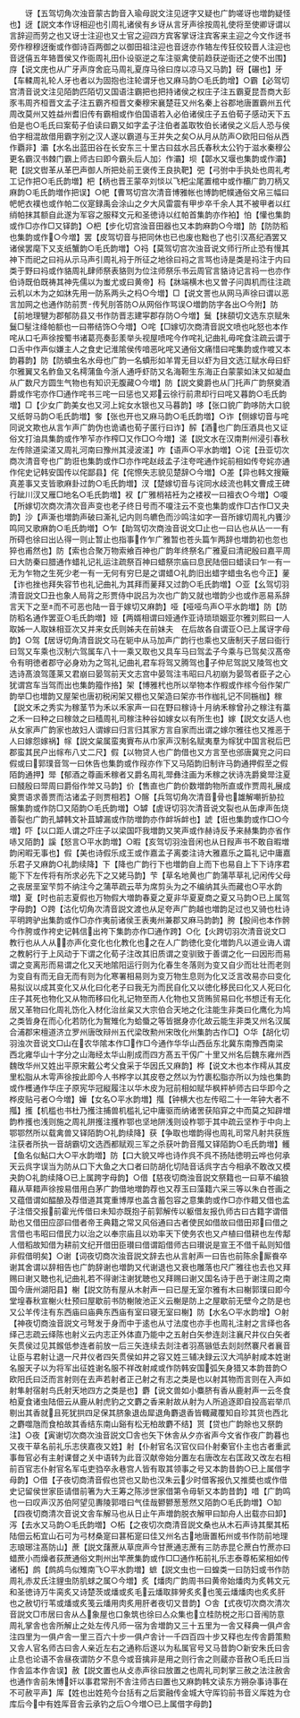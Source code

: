 <!-- { "loadSidebar": true } -->
　　讶【五驾切角次浊音蒙古韵音入瑜母説文注见迓字又疑也广韵嗟讶也増韵疑怪也】迓【説文本作讶相迎也引周礼诸侯有乡讶从言牙声徐按周礼使将至使卿讶谓以言辞迎而劳之也又讶士注迎也又士官之迎四方宾客掌讶注宾客来主迎之今文作迓书旁作穆穆迓衡或作御诗百两御之以御田祖注迎也音迓亦作辂左传狂佼较晋人注迎也音迓僖五年辂晋侯又作衙周礼田仆设驱逆之车注驱禽使前趋获逆衙还之使不出围】庌【说文庑也从广牙声庌舍庇马周礼夏庌马徐曰庌以凉马又马韵】砑【碾也】牙【车輮周礼轮人牙也者以为固抱也注轮谓牙也又麻马韵○毛氏韵增】○霸【必驾切宫清音说文注见陌韵匹陌切又国语注霸把也把持诸侯之权庄子注五霸夏昆吾商大彭豕韦周齐桓晋文孟子注五霸齐桓晋文秦穆宋襄楚荘又州名秦上谷郡地唐置霸州五代周改莫州又姓益州耆旧传有霸相或作伯国语若入必伯诸侯庄子五伯荀子感动天下五伯是也○毛氏曰案荀子伯读曰霸又如字孟子注伯者盖取牧伯长诸侯之义后人恐与侯伯字相混故借用霸字别之汉人遂以霸道与王并失之矣○从月从防声○欧阳曰俗从西作覇非】灞【水名出蓝田谷在长安东三十里古曰兹水吕氏春秋太公钓于滋水秦穆公更名霸汉书棘门霸上师古曰即今霸头后人加氵作灞】坝【鄣水又堰也集韵或作灞】靶【説文辔革从革巴声御人所把处前王褒传王良执靶】弝【弓弣中手执处也周礼考工记作把○毛氏韵増】杷【柄也晋王蒙卒刘惔以飞杷尘尾置棺中或作欛广韵刀柄又麻韵○毛氏韵増作把误】○帊【曹骂切宫次清音博雅帐也博韵帊幞通俗文帛三幅曰帊帊衣襆也或作帕二仪寔録禹会涂山之夕大风雷震有甲步卒千余人其不被甲者以红绡帕抹其额自此遂为军容之服释文元和圣徳诗以红帕首集韵亦作袙】怕【懽也集韵或作□亦作□又铎韵】○杷【步化切宫浊音田器也又本韵麻韵○今増】防【防防稻也集韵或作○今増】罢【皮驾切音与把同休也已也废也黜也了也引汉髙纪酒罢又诸侯罢麾下又支纸蟹韵○毛氏韵増】○祃【莫驾切宫次浊音说文师行所止恐有慢其神下而祀之曰祃从示马声引周礼祃于所征之地徐曰祃之言骂也诗是类是祃注于内曰类于野曰祃或作貉周礼肆师祭表貉则为位注师祭乐书云周官言貉诗记言祃一也亦作伯诗既伯既祷其神先儒以为蚩尤或曰黄帝】杩【牀端横木也又曽子问舆机而往注疏云机以木为之如牀先用一防系两头之杩○今増】□【说文詈也从网马声徐曰谓以恶言加网之也通作防前贾传髠刖答防○从网俗作骂误○増韵防字各出○今附】防【前地理犍为郡郁防县又书作防晋志建寜郡存防○今増】鬕【抹頟切文选东京赋朱鬕□髽注绛帕额也一曰帯结饰○今増】○咤【□嫁切次商清音説文喷也叱怒也本作咤从口乇声徐按蜀书诸葛亮奏彭羕举头视屋喷咤今作咤礼记曲礼毋咤食注疏云谓于口舌中作声似嫌主人之食史记淮隂侯传喑恶叱咤又通俗文痛惜曰咤集韵或作喥又本韵暮韵】防【防蟦虫名水母也广韵一名蟦形如羊胃无目以虾为目文选江赋水母曰虾尔雅翼又名鲊鱼又名樗蒲鱼今浙人通呼虾防又名海靼生东海正白蒙蒙如沬又如凝血从广数尺方圆生气物也有知识无腹藏○今増】防【説文奠爵也从冂托声广韵祭奠酒爵或作宅亦作□通作咤书三咤一曰惩也又郑云徐行前肃却行曰咤又暮韵○毛氏韵増】□【少女广韵美女也又河上姹女水银也又马暮韵】哆【张口貌广韵哆防大口貌又纸哿马韵○毛氏韵増】奓【张也开也又麻马韵○毛氏韵増】○诈【侧嫁切音与咤同说文欺也从言乍声广韵伪也诡谲也荀子匿行曰诈】醡【酒也广韵压酒具也又证俗文打油具集韵或作笮苲亦作榨□又作□○今増】溠【説文水在汉南荆州浸引春秋左传除道梁溠又周礼河南曰豫州其浸波溠】咋【语声○平水韵増】○诧【丑亚切次商次清音夸也广韵诳也集韵或作□亦作咤赵歧孟子注夸咤通作姹前相如传夸姹亦通作侘史记韩安国传以侘鄙县】侘【侘憏失志貌见楚辞○今増】○差【异也韩文搜簸真差事又支皆歌麻卦过韵○毛氏韵増】汊【楚嫁切音与诧同水歧流也韩文曹成王碑行跐川汊又雁□地名○毛氏韵増】衩【广雅梢袺衽为之褛衩一曰襢衣○今増】○嗄【所嫁切次商次清次音声变也老子终日号而不嗄注云不变也集韵或作□古作□又夬韵】沙【声澌也増韵声破曰澌礼记内则鸟皫色而沙鸣注如字一音所嫁切周礼内饔沙鸣同又歌麻韵○毛氏韵増】○乍【助驾切次商浊音说文□止也一曰亾也从亾一一有所碍也徐曰出亾得一则止暂止也指事作乍广雅暂也苍头篇乍两辞也増韵初也忽也猝也甫然也】防【索也合聚万物索飨百神也广韵年终祭名广雅夏曰清祀殷曰嘉平周曰大防秦曰腊通作蜡礼记礼运注疏祭百神曰蜡祭宗庙曰息民陆佃曰蜡读曰乍一有一无为乍物之生死少老一有一无何有穷巳是之谓蜡○礼韵旧出蜡字蜡虫名也今正】蓌【诈也挫也拜失容节也礼记曲礼为其拜而蓌拜又过韵○毛氏韵増】○亚【幺驾切羽清音説文□丑也象人局背之形贾侍中説吕为次也广韵又就也増韵少也或作恶易系辞言天下之至而不可恶也陆一音于嫁切又麻韵】哑【哑哑鸟声○平水韵増】防【防防稻名通作罢亚○毛氏韵増】娅【两婿相谓曰娅通作亚诗琐琐姻亚尔雅刘熙曰一人取姊一人取妹相亚次又并来女氏则姊夫在前妹夫　在后故各自谓亚○已上属讶字母韵】○驾【居讶切角清音説文马在轭中从马加声广韵行也乘也又唐制天子居曰衙行曰驾又车乘也汉制六驾属车八十一乘又取也又具车马曰驾孟子今乘与已驾矣汉髙帝令有明徳者郡守必身劝为之驾礼记曲礼君车将驾又腾驾也子仲尼驾説又陵驾也文选诗髙浪驾蓬莱又君崩曰晏驾前天文志宫中晏驾注韦昭曰凡初崩为晏驾者臣子之心犹谓宫车当驾而出也集韵籀作挌】架【博雅杙也所以举物本作椵或作榢今俗作架广韵举□也増韵又屋架也唐初税闲架又棚也又架造曰架亦书作枷礼记不同椸枷】稼【説文禾之秀实为稼茎节为禾以禾家声一曰在野曰稼诗十月纳禾稼曾孙之稼注有藁之禾一曰种之曰稼敛之曰穑周礼司稼注种谷如嫁女以有所生也】嫁【説文女适人也从女家声广韵家也故妇人谓嫁曰归言归其家方言自家而出谓之嫁尔雅往也又推恶于人曰嫁怨嫁祸】幏【説文枲属蛮夷賨布从巾家声汉制名赋夷羣为幏犹中国言税后巴郡蛮其民户出幏布八丈二尺】假【以物贷人也广韵借也又方言至也邠唐冀兖之问曰假或曰郭璞音驾一曰休告也集韵或作叚亦作下又马陌韵旧制许马韵通押假至之假陌韵通押】斝【郁酒之尊画禾稼者又爵名周礼斝彝注画为禾稼之状诗冼爵奠斝注夏曰醆殷曰斝周曰爵俗作斚又马韵】价【售直也广韵价数増韵物所直或作贾周礼展成奠贾语求善贾而沽诸孟子则贾相若】○髂【兵驾切角次清音骨也雄解嘲折胁拉髂集韵或作防□又陌韵○毛氏韵増】○罅【虗讶切羽次清音说文裂也从缶虖声缶烧善裂也广韵孔罅韩文补苴罅漏或作防増韵亦作衅坼衅也】諕【诳也集韵或作□○今増】吓【以口距人谓之吓庄子以梁国吓我増韵又笑声或作赫诗反予来赫集韵亦省作哧又陌韵】謑【怒言○平水韵増】○暇【亥驾切羽浊音闲也从日叚声书不敢自暇増韵闲暇无事也】假【美也诗假乐成王或作嘉孟子离娄注诗大雅嘉乐之篇礼记中庸嘉乐君子又麻韵○礼韵续降】下【降也广韵行下也増韵自上而下也易自上下下诗序君能下下左传将有所求必先下之又姥马韵】芐【草名地黄也广韵蒲苹草礼记闲传父母之丧居垩室芐剪不纳注今之蒲苹疏云苹为席剪头为之不编纳其头而藏也○平水韵増】夏【时也前志夏假也万物假大増韵春夏之夏非华夏夏商之夏又马韵○已上属驾字母韵】○跨【沽化切角次清音説文渡也从足夸声广韵越也増韵足过也又骑也杜诗平明跨驴出集韵或作□亦作夷前诸侯王表夷州兼郡又麻马韵韵】胯【股间也本作骻今作胯或作袴史记韩信出袴下集韵亦作□通作跨】○化【火跨切羽次清音说文□教行也从人从亦声化变化也化教化也之在人广韵徳化变化増韵凡以道业诲人谓之教躬行于上风动于下谓之化荀子注改其旧质谓之变驯致于善谓之化一曰因形而易谓之变离形而易谓之化又天地隂阳运行则为化春生冬落则为变又自少而壮壮而老则为变自有而无自无而有则为化寒署相易则为变万物生息则为化又泛言改易亦曰变化易拟议以成其变化又从化曰化老子曰我无为而民自化又以徳化移民曰化又人死曰化庄子其死也物化又从物而移曰化礼记物至而人化物也又货贿贸易曰化书想迁有无化居又革物曰化周礼饬化入材化治丝枲又大宗伯合天地之化注能生非类曰化鹰化为鸠之类皆身在而心化若防化为鴽雉化为蛤蜃之等皆据身亦化故云能生非类又州名汉属合浦郡宋檀道济立罗州唐攺辩州五代梁攺勲州宋攺化州集韵古作□】○华【胡化切羽浊次音说文□山在农华隂本作□作□今通作华华山西岳东北冀东南豫西南梁西北雍华山十字分之山海经太华山削成而四方髙五干仭广十里又州名后魏东雍州西魏攺华州又姓出平原宋戴公考父食采于华因氏又麻韵】桦【说文木也本作樗从其皮里松脂从木雩声徐按此即今人书桦字以其皮卷之然以为竹裹松脂亦所以为烛也集韵或作檴通作华庄子原宪华冠縦履注以华木皮为冠前相如赋华枫枰栌师古曰华即今之桦皮贴弓者○今増】嬅【女名○平水韵増】摦【钟横大也左传昭二十一年钟大者不摦】擭【机槛也书杜乃擭注捕兽机槛礼记中庸驱而纳诸罟获陷穽之中而莫之知辟増韵柞擭也浅则施之周礼阱擭注擭柞鄂也坚地阱浅则设柞鄂于其中疏云坚柞于中向上鄂鄂然所以载禽兽又铎陌韵○礼韵续降】获【争取也増韵得也周礼司常凡射共获旌注获者所执一音胡霸切文选西都赋观三军之杀获叶韵音摦又铎陌韵○毛氏韵増】鳠【鱼名似鮎口大○平水韵増】防【口大貌又哗也诗作呉不呉不扬陆徳明云哗也何承天云呉字误当为防从口下大鱼之大口者曰防胡化切陆音话呉字古今相承不敢改又模夬韵○礼韵续降○已上属跨字母韵】○借【慈夜切商浊音説文祭籍也一曰草不编狼藉从草耤声徐按易借用白茅广韵借地増韵荐也又荐玉曰藻籍六采三等以朱白苍画之又蕴借谓如醖酿及荐借道其寛重博厚也盖含蓄包容之意集韵或作□亦作耤又借也孟子注借交报前霍光传借曰未知亦既抱子前郭解传以躯借友报仇师古曰古籍字谓借助也又借田应邵曰借者帝王典籍之常又风俗通曰古者使民如借故曰借田郑曰借之言借也韦昭曰借民力以治之以奉宗庙且以劝率天下使务农也又卢植曰借耕也左传鄅人借稻故知借为耕前文纪开借田臣瓉曰借谓蹈借师古曰瓉说是宣王不借千畆则知借非假借明矣】○谢【词夜切商次浊音説文辞去也从言射声一曰告也前陈余厮飬卒谢其舍谓以辞相告也广韵辞谢也増韵又代谢退也又衰也雕落也尺广雅往也去也又拜赐曰谢又聴也礼记曲礼若不得谢注谢犹聴也又拜赐曰谢又国名诗于邑于谢注周之南国今唐州湖阳县】榭【説文防有屋从木射声一曰已屋无室尔雅有木曰榭郭璞曰即今堂堭春秋宣榭火杜预曰屋歇前书防榭陂池正义云榭是防上之屋歇前无壁今之防是也又公羊传注有东西庙曰庙典东西庙有室曰寝无室曰榭】防【水名○平水韵增】○射【神夜切商浊音説文弓弩发于身而中于逺也从寸法度也亦手也周礼注射之言绎也各绎己志疏云绎陈也射义云内志正外体直乃能中之五射白矢参连剡注襄尺井仪白矢者矢贯侯过见其鍭低参连者前放一后三矢连续去剡注者羽髙镞低去剡剡然褰尺者襄音让臣与君射让退一尺井仪者四矢贯侯如井之容又姓三辅决録云汉大鸿胪射咸本姓谢名服天子以为将军出征姓谢名服不祥改射咸或作防韩安国弧矢身猎又本韵昔韵○欧阳氏曰泛而言射则在去声若射者正己射之有志之类是也以射其物而言则在入声如射隼射宿射鸟氏射天地四方之类是也】麝【说文兽如小麋脐有香从鹿射声一云冬食柏夏食诸虫陆佃云从鹿从射虎豹之文麝之香来射故从射为人所追逐即自投高岩举爪剔出其香就且死犹拱四足保其脐象退齿犀退角麝退香皆輙藏覆知自珍其货也西北之麝噬虺而食柏故其香结东南山谿有松无柏故麝不结】贳【贷也广韵賖也又祭韵注】○夜【寅谢切次商次浊音説文□舎也矢下休舎从夕亦省声今文省作夜广韵暮也又夜干草名前礼乐志侠嘉夜又姓】射【仆射官名汉官仪曰仆射秦官仆主也古者重武事毎官必有主射课督之关中语转为此音汉献帝始分置左右唐改左右匡政又改左右相前百官志仆射官名军屯吏驺卒永巷宫人皆有取其领事之号又本韵昔韵○已上属借字母韵】○借【子夜切商清音假也贷也又助也汉朱云少时借客报仇又推奬也或作借史记留侯世家臣请借前箸为大王筹之陈涉世家借第令毋斩又本韵昔韵】唶【广韵鸣也一曰叹声汉苏伯阿望见夀陵郭唶曰气佳哉鬰鬰葱葱然又陌韵○毛氏韵増】○缷【四夜切商清次音说文舎车解马也从日止午声増韵脱衣解甲曰缷舟人出载亦曰卸】泻【去水又马韵○毛氏韵増】○柘【之夜切次商清音説文桑也从木石声诗其檿其柘陆佃云柘宜山石可为弓材桑寔曰葚柘寔曰佳又州名古地唐置柘州或书作防前地理志琅琊注髙防山】蔗【説文藷蔗从草庶声今甘蔗通志蔗有三防赤昆仑蔗白竹蔗亦曰蜡蔗小而燥者荻蔗通俗文荆州出竿蔗集韵或作□□通作柘前礼乐志泰尊柘桨相如传诸柘】鹧【鹧鸪鸟似雉南飞○平水韵増】蟅【説文虫也一曰蝗类一曰防妇或书作防周礼赤犮氏注貍虫防肌蛷之属○今増】炙【燔肉广韵周书曰黄帝始燔肉为炙韩文元和圣徳诗万牛脔炙又诗楚茨或燔或炙毛云燔取膟膋炙炙也笺云燔燔肉也炙炙肝也之赦切行苇或燔或炙笺云燔用肉炙用肝者夜切又昔韵】○舎【式夜切次商次清次音説文□市居曰舎从亼象屋也口象筑也徐曰亼众集也立桂防棁之形口音闱防意周礼掌舎也舎所解止之处左传凡师一宿为舎増韵又三十五里为一舎又释典一俱卢舎注四里为一俱卢舎一里三百六十步一俱卢舎计一千四百四十步又释也左传舎爵策勲又舎人官名师古曰舎人亲近左右之通称后遂以为私属官号又马昔韵○新安朱氏曰舎止息也论语不舎昼夜谓防夕不息今或音擒非是用之则行舎之则蔵亦音赦○毛氏曰当作舎监本作舎误】赦【説文置也从攴赤声徐曰放置之也周礼司刺掌三赦之法注赦舎也通作舎前朱博奸以事君常刑不舎注师古曰置也又麻韵韩文读东方朔杂事诗事在不可赦平声】厍【姓也出姓苑今台括有之后窦融传金城大守厍钧前书音义厍姓为仓库后今中有姓厍音舎云承钓之后○今増○已上属借字母韵】
